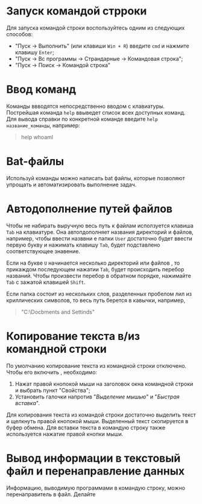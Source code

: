 # Запуск командой стрроки 
Для запуска командой строки воспользуйтесь одним из следующих способов:
* "Пуск -> Выполнить" (или клавиши `Win + R`) введите  `cmd` и нажмите клавишу `Enter`;
* "Пуск -> Вс программы -> Страндарные -> Командовая строка";
* "Пуск -> Поиск -> Командой строка"

# Ввод команд
Команды ввводятся непосредственно вводом с клавиатуры. Пострейшая команда `help` ввыведет список всех доступных команд. Для вывода справки по конкретной команде введите `help название_команды`, например:
> help whoaml

# Bat-файлы
Используй команды можно написать bat файлы, которые позволяют упрощать и автоматизировать выполнение задач.

# Автодополнение путей файлов
Чтобы не набирать выручную весь путь к файлам исползуется клавиша `Tab` на клавиатуре. Она автопдополняет названия директорий и файлов, например, чтобы ввести назввни е папки `User` достаточно будет ввести первую букву и нажимать клавишу `Tab`, будет подставлено соответствующее знавение.

Если на букве `U` начинается несколько директорий или файлов , то прикаждом последующем нажатии `Tab`, будет происходить перебор названий. Чтобы произвести перебор в обратном порядке, нажимайте `Tab` с зажатой клавишей `Shift`.

Если папка состоит из нескольких слов, разделенных пробелом лил из криллических символов, то весь путь берется в кавычки, например,
> "C:\Docbments and Settinds"

# Копирование текста в/из командной строки 
По умолчанию копирование текста из командной строки отключено. Чтобы его включить , необходимо:
1. Нажат правой кнопокой мыши на заголовок окна командной строки и выбрать пункт "Свойства";
2. Установить галочки напротив "*Выделение мышью*" и "*Быстрая вставка*".

Для копирования текста из командой строки достаточно выделить текст и щелкнуть правой кнопокой мыши. Выделенный текст скопируется в буфер обмена. Для вставки текста в командую строку также используется нажатие правой кнопки мыши. 

# Вывод информации в текстовый файл и перенаправление данных 
Информацию, выводимую программами в командую строку, можно перенаправитель в файл. Делайте 
